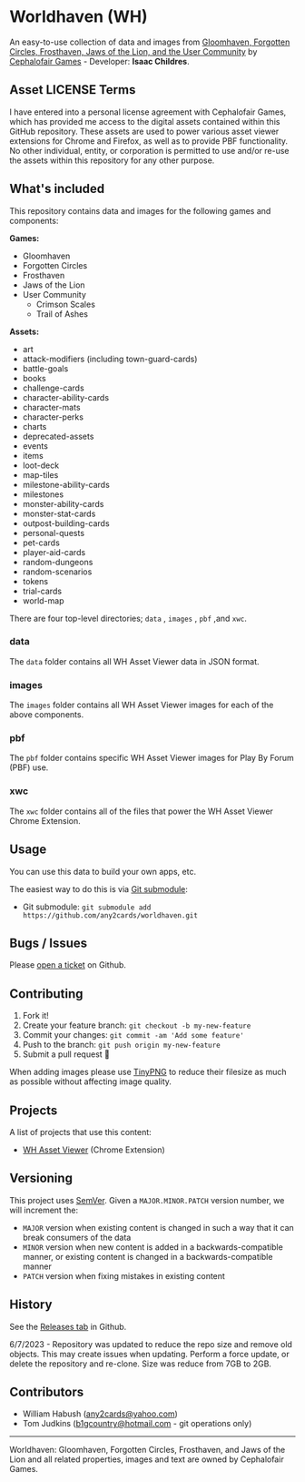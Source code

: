 # Worldhaven (WH)

An easy-to-use collection of data and images from [Gloomhaven, Forgotten Circles, Frosthaven, Jaws of the Lion, and the User Community](http://www.cephalofair.com/gloomhaven) by [Cephalofair Games](http://www.cephalofair.com/) - Developer: **Isaac Childres**.

## Asset LICENSE Terms

I have entered into a personal license agreement with Cephalofair Games, which has provided me access to the digital assets contained within this GitHub repository. These assets are used to power various asset viewer extensions for Chrome and Firefox, as well as to provide PBF functionality. No other individual, entity, or corporation is permitted to use and/or re-use the assets within this repository for any other purpose.

## What's included

This repository contains data and images for the following games and components:

**Games:**
- Gloomhaven
- Forgotten Circles
- Frosthaven
- Jaws of the Lion
- User Community
	- Crimson Scales
	- Trail of Ashes

**Assets:**
- art
- attack-modifiers (including town-guard-cards)
- battle-goals
- books
- challenge-cards
- character-ability-cards
- character-mats
- character-perks
- charts
- deprecated-assets
- events
- items
- loot-deck
- map-tiles
- milestone-ability-cards
- milestones
- monster-ability-cards
- monster-stat-cards
- outpost-building-cards
- personal-quests
- pet-cards
- player-aid-cards
- random-dungeons
- random-scenarios
- tokens
- trial-cards
- world-map

There are four top-level directories; `data` , `images` , `pbf` ,and `xwc`.

### data

The `data` folder contains all WH Asset Viewer data in JSON format.

### images

The `images` folder contains all WH Asset Viewer images for each of the above components.

### pbf

The `pbf` folder contains specific WH Asset Viewer images for Play By Forum (PBF) use.

### xwc

The `xwc` folder contains all of the files that power the WH Asset Viewer Chrome Extension.

## Usage

You can use this data to build your own apps, etc.

The easiest way to do this is via [Git submodule](https://git-scm.com/book/en/v2/Git-Tools-Submodules#Starting-with-Submodules):

* Git submodule: `git submodule add https://github.com/any2cards/worldhaven.git`

## Bugs / Issues

Please [open a ticket](https://github.com/any2cards/worldhaven/issues/new) on Github.

## Contributing

1. Fork it!
2. Create your feature branch: `git checkout -b my-new-feature`
3. Commit your changes: `git commit -am 'Add some feature'`
4. Push to the branch: `git push origin my-new-feature`
5. Submit a pull request :tada:

When adding images please use [TinyPNG](https://tinypng.com/) to reduce their filesize as much as possible without affecting image quality.

## Projects

A list of projects that use this content:

- [WH Asset Viewer](https://chrome.google.com/webstore/detail/worldhaven-asset-viewer/ajdomkjjfinhkpjhlgjhihheomoieoci) (Chrome Extension)

## Versioning

This project uses [SemVer](http://semver.org/). Given a `MAJOR.MINOR.PATCH` version number, we will increment the:
- `MAJOR` version when existing content is changed in such a way that it can break consumers of the data
- `MINOR` version when new content is added in a backwards-compatible manner, or existing content is changed in a backwards-compatible manner
- `PATCH` version when fixing mistakes in existing content

## History

See the [Releases tab](https://github.com/any2cards/worldhaven/releases) in Github.

6/7/2023 - Repository was updated to reduce the repo size and remove old objects. This may create issues when updating. Perform a force update, or delete the repository and re-clone. Size was reduce from 7GB to 2GB.

## Contributors

- William Habush (any2cards@yahoo.com)
- Tom Judkins (b1gcountry@hotmail.com - git operations only)

---

Worldhaven: Gloomhaven, Forgotten Circles, Frosthaven, and Jaws of the Lion and all related properties, images and text are owned by Cephalofair Games.

